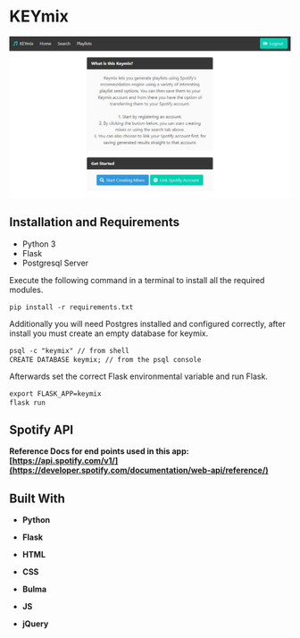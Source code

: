 # <b>KEYmix</b>

![Keymix Homepage](https://github.com/fact0/capstoneOne/blob/master/keymixhome.jpg?raw=true)

## Installation and Requirements

- Python 3
- Flask
- Postgresql Server

Execute the following command in a terminal to install all the required modules.

```
pip install -r requirements.txt
```

Additionally you will need Postgres installed and configured correctly, after install you must create an empty database for keymix.

```
psql -c "keymix" // from shell
CREATE DATABASE keymix; // from the psql console
```

Afterwards set the correct Flask environmental variable and run Flask.

```
export FLASK_APP=keymix
flask run
```

## <b>Spotify API</b>

<b>Reference Docs for end points used in this app:
[https://api.spotify.com/v1/](https://developer.spotify.com/documentation/web-api/reference/)

## <b>Built With</b>

- Python

- Flask

- HTML

- CSS

- Bulma

- JS

- jQuery
